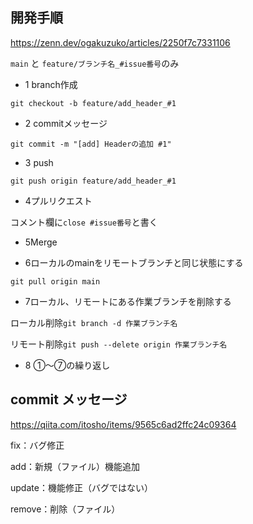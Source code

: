 ## 開発手順
https://zenn.dev/ogakuzuko/articles/2250f7c7331106

`main` と `feature/ブランチ名_#issue番号`のみ

- 1 branch作成

`git checkout -b feature/add_header_#1`


- 2 commitメッセージ

`git commit -m "[add] Headerの追加 #1"`


- 3 push

`git push origin feature/add_header_#1`

- 4プルリクエスト

コメント欄に`close #issue番号`と書く

- 5Merge

- 6ローカルのmainをリモートブランチと同じ状態にする

`git pull origin main`

- 7ローカル、リモートにある作業ブランチを削除する

ローカル削除`git branch -d 作業ブランチ名`

リモート削除`git push --delete origin 作業ブランチ名`

- 8 ①〜⑦の繰り返し





## commit メッセージ
https://qiita.com/itosho/items/9565c6ad2ffc24c09364

fix：バグ修正

add：新規（ファイル）機能追加

update：機能修正（バグではない）

remove：削除（ファイル）

